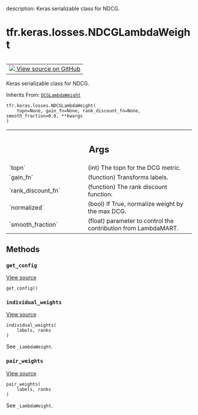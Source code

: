 description: Keras serializable class for NDCG.

<div itemscope itemtype="http://developers.google.com/ReferenceObject">
<meta itemprop="name" content="tfr.keras.losses.NDCGLambdaWeight" />
<meta itemprop="path" content="Stable" />
<meta itemprop="property" content="__init__"/>
<meta itemprop="property" content="get_config"/>
<meta itemprop="property" content="individual_weights"/>
<meta itemprop="property" content="pair_weights"/>
</div>

# tfr.keras.losses.NDCGLambdaWeight

<!-- Insert buttons and diff -->

<table class="tfo-notebook-buttons tfo-api nocontent" align="left">
<td>
  <a target="_blank" href="https://github.com/tensorflow/ranking/tree/master/tensorflow_ranking/python/keras/losses.py#L113-L127">
    <img src="https://www.tensorflow.org/images/GitHub-Mark-32px.png" />
    View source on GitHub
  </a>
</td>
</table>

Keras serializable class for NDCG.

Inherits From: [`DCGLambdaWeight`](../../../tfr/keras/losses/DCGLambdaWeight.md)

<pre class="devsite-click-to-copy prettyprint lang-py tfo-signature-link">
<code>tfr.keras.losses.NDCGLambdaWeight(
    topn=None, gain_fn=None, rank_discount_fn=None, smooth_fraction=0.0, **kwargs
)
</code></pre>

<!-- Placeholder for "Used in" -->

<!-- Tabular view -->
 <table class="responsive fixed orange">
<colgroup><col width="214px"><col></colgroup>
<tr><th colspan="2"><h2 class="add-link">Args</h2></th></tr>

<tr>
<td>
`topn`
</td>
<td>
(int) The topn for the DCG metric.
</td>
</tr><tr>
<td>
`gain_fn`
</td>
<td>
(function) Transforms labels.
</td>
</tr><tr>
<td>
`rank_discount_fn`
</td>
<td>
(function) The rank discount function.
</td>
</tr><tr>
<td>
`normalized`
</td>
<td>
(bool) If True, normalize weight by the max DCG.
</td>
</tr><tr>
<td>
`smooth_fraction`
</td>
<td>
(float) parameter to control the contribution from
LambdaMART.
</td>
</tr>
</table>

## Methods

<h3 id="get_config"><code>get_config</code></h3>

<a target="_blank" href="https://github.com/tensorflow/ranking/tree/master/tensorflow_ranking/python/keras/losses.py#L102-L109">View
source</a>

<pre class="devsite-click-to-copy prettyprint lang-py tfo-signature-link">
<code>get_config()
</code></pre>

<h3 id="individual_weights"><code>individual_weights</code></h3>

<a target="_blank" href="https://github.com/tensorflow/ranking/tree/master/tensorflow_ranking/python/losses_impl.py#L275-L290">View
source</a>

<pre class="devsite-click-to-copy prettyprint lang-py tfo-signature-link">
<code>individual_weights(
    labels, ranks
)
</code></pre>

See `_LambdaWeight`.

<h3 id="pair_weights"><code>pair_weights</code></h3>

<a target="_blank" href="https://github.com/tensorflow/ranking/tree/master/tensorflow_ranking/python/losses_impl.py#L215-L273">View
source</a>

<pre class="devsite-click-to-copy prettyprint lang-py tfo-signature-link">
<code>pair_weights(
    labels, ranks
)
</code></pre>

See `_LambdaWeight`.
